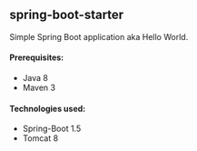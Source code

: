 ﻿## spring-boot-starter
Simple Spring Boot application aka Hello World.

#### Prerequisites:
- Java 8
- Maven 3

#### Technologies used:
- Spring-Boot 1.5
- Tomcat 8


